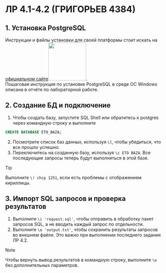 # ЛР 4.1-4.2 (ГРИГОРЬЕВ 4384)

## 1. Установка PostgreSQL
Инструкции и файлы установки для своей платформы стоит искать на <a href="https://www.postgresql.org/download/" target="_blank">официальном сайте<img src="https://www.vectorlogo.zone/logos/postgresql/postgresql-horizontal.svg" width="120px"></a>.<br>
Пошаговая инструкция по установке PostgreSQL в среде ОС Windows описана в отчёте по лабораторной работе.

## 2. Создание БД и подключение
1. Чтобы создать базу, запустите SQL Shell или обратитесь к postgres через командную строку и выполните
```sql
CREATE DATABASE ETO_BAZA;
```
2. Посмотрите список баз данных, используя `\l`, чтобы убедиться, что все прошло успешно.
1. Переключитесь на созданную базу, используя `\c ETO BAZA`. Все последующие запросы теперь будут выполняться в этой базе.
> [!TIP]
> Выполните `\! chcp 1251`, если есть проблемы с отображением кириллицы.

## 3. Импорт SQL запросов и проверка результатов
1. Выполните `\i 'request.sql'`, чтобы отправить в обработку пакет запросов SQL, а не вводить каждый запрос по отдельности.
1. Выполните `\o 'output.txt'`, чтобы сохранить результаты запросов во внешнем файле. Это важно при выполнении последнего задания ЛР 4.2.
> [!NOTE]
> Чтобы вернуть вывод результатов в командную строку, выполните `\o` без дополнительных параметров.

